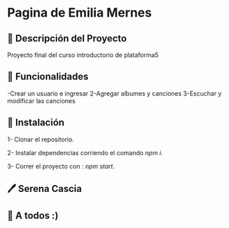 # Pagina de Emilia Mernes

## 📝 Descripción del Proyecto

Proyecto final del curso introductorio de plataforma5

## 🔨 Funcionalidades 

-Crear un usuario e ingresar
2-Agregar albumes y canciones
3-Escuchar y modificar las canciones

## 🔧 Instalación 


1- Clonar el repositorio.

2- Instalar dependencias corriendo el comando _npm i_.

3- Correr el proyecto con : _npm start_.

##  🖊️  Serena Cascia

## 🎁 A todos :)
